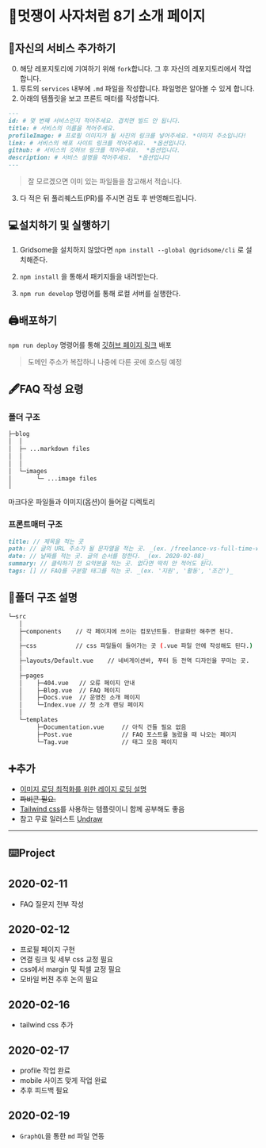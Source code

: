 # 🦁멋쟁이 사자처럼 8기 소개 페이지

## 🔰자신의 서비스 추가하기

0. 해당 레포지토리에 기여하기 위해 `fork`합니다. 그 후 자신의 레포지토리에서 작업합니다.
1. 루트의 `services` 내부에 `.md` 파일을 작성합니다. 파일명은 알아볼 수 있게 합니다.
1. 아래의 템플릿을 보고 프론트 매터를 작성합니다.

```md
---
id: # 몇 번째 서비스인지 적어주세요. 겹치면 빌드 안 됩니다.
title: # 서비스의 이름을 적어주세요.
profileImage: # 프로필 이미지가 될 사진의 링크를 넣어주세요. *이미지 주소입니다!
link: # 서비스의 배포 사이트 링크를 적어주세요.  *옵션입니다.
github: # 서비스의 깃허브 링크를 적어주세요.  *옵션입니다.
description: # 서비스 설명을 적어주세요.  *옵션입니다
---
```

> 잘 모르겠으면 이미 있는 파일들을 참고해서 적습니다.

3. 다 적은 뒤 풀리퀘스트(PR)를 주시면 검토 후 반영해드립니다.

## 💻설치하기 및 실행하기

1. Gridsome을 설치하지 않았다면 `npm install --global @gridsome/cli` 로 설치해준다.

2) `npm install` 을 통해서 패키지들을 내려받는다.

3) `npm run develop` 명령어를 통해 로컬 서버를 실행한다.

## 🖨배포하기

`npm run deploy` 명령어를 통해 [깃허브 페이지 링크](https://jbnu-likelion-intro-proj.github.io/8th-intro-page/) 배포

> 도메인 주소가 복잡하니 나중에 다른 곳에 호스팅 예정

## 🖋FAQ 작성 요령

### 폴더 구조

```sh
├─blog
│  │
│  ├─ ...markdown files
│  │
│  │
│  └─images
│       └─ ...image files
│
```

마크다운 파일들과 이미지(옵션)이 들어갈 디렉토리

### 프론트매터 구조

```md
title: // 제목을 적는 곳
path: // 글의 URL 주소가 될 문자열을 적는 곳. _(ex. /freelance-vs-full-time-work)_
date: // 날짜를 적는 곳. 글의 순서를 정한다. _(ex. 2020-02-08)_
summary: // 클릭하기 전 요약본을 적는 곳. 없다면 딱히 안 적어도 된다.
tags: [] // FAQ를 구분할 태그를 적는 곳. _(ex. '지원', '활동', '조건')_
```

## 📂폴더 구조 설명

```sh
└─src
   │
   ├─components    // 각 페이지에 쓰이는 컴포넌트들. 한글화만 해주면 된다.
   │
   ├─css           // css 파일들이 들어가는 곳 (.vue 파일 안에 작성해도 된다.)
   │
   ├─layouts/Default.vue    // 네비게이션바, 푸터 등 전역 디자인을 꾸미는 곳.
   │
   ├─pages
   │    ├─404.vue   // 오류 페이지 안내
   │    ├─Blog.vue  // FAQ 페이지
   │    ├─Docs.vue  // 운영진 소개 페이지
   │    └─Index.vue // 첫 소개 랜딩 페이지
   │
   └─templates
        ├─Documentation.vue     // 아직 건들 필요 없음
        ├─Post.vue              // FAQ 포스트를 눌렀을 때 나오는 페이지
        └─Tag.vue               // 태그 모음 페이지
```

## ➕추가

- [이미지 로딩 최적화를 위한 레이지 로딩 설명](https://gridsome.org/docs/images/)
- ~~파비콘 필요.~~
- [Tailwind css](https://tailwindcss.com/)를 사용하는 템플릿이니 함께 공부해도 좋음
- 참고 무료 일러스트 [Undraw](https://undraw.co/)

---

## ⌨️Project

## 2020-02-11

- FAQ 질문지 전부 작성

## 2020-02-12

- 프로필 페이지 구현
- 연결 링크 및 세부 css 교정 필요
- css에서 margin 및 픽셀 교정 필요
- 모바일 버젼 추후 논의 필요

## 2020-02-16

- tailwind css 추가

## 2020-02-17

- profile 작업 완료
- mobile 사이즈 맞게 작업 완료
- 추후 피드백 필요

## 2020-02-19

- `GraphQL`을 통한 `md` 파일 연동
